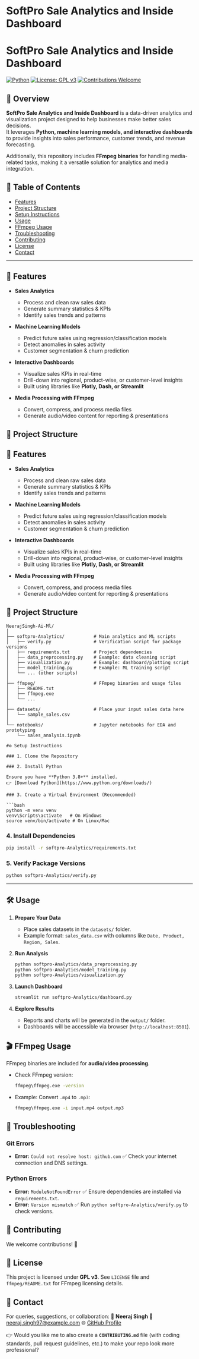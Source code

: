 # SoftPro Sale Analytics and Inside Dashboard

# SoftPro Sale Analytics and Inside Dashboard

[![Python](https://img.shields.io/badge/python-3.8%2B-blue)](https://www.python.org/downloads/)
[![License: GPL v3](https://img.shields.io/badge/License-GPLv3-green.svg)](./LICENSE)
[![Contributions Welcome](https://img.shields.io/badge/contributions-welcome-brightgreen.svg?style=flat)](#-contributing)

## 📌 Overview

**SoftPro Sale Analytics and Inside Dashboard** is a data-driven analytics and visualization project designed to help businesses make better sales decisions.  
It leverages **Python, machine learning models, and interactive dashboards** to provide insights into sales performance, customer trends, and revenue forecasting.

Additionally, this repository includes **FFmpeg binaries** for handling media-related tasks, making it a versatile solution for analytics and media integration.

## 📂 Table of Contents

- [Features](#-features)
- [Project Structure](#-project-structure)
- [Setup Instructions](#️-setup-instructions)
- [Usage](#-usage)
- [FFmpeg Usage](#-ffmpeg-usage)
- [Troubleshooting](#-troubleshooting)
- [Contributing](#-contributing)
- [License](#-license)
- [Contact](#-contact)

---

## 🚀 Features

- **Sales Analytics**
  - Process and clean raw sales data
  - Generate summary statistics & KPIs
  - Identify sales trends and patterns

- **Machine Learning Models**
  - Predict future sales using regression/classification models
  - Detect anomalies in sales activity
  - Customer segmentation & churn prediction

- **Interactive Dashboards**
  - Visualize sales KPIs in real-time
  - Drill-down into regional, product-wise, or customer-level insights
  - Built using libraries like **Plotly, Dash, or Streamlit**

- **Media Processing with FFmpeg**
  - Convert, compress, and process media files
  - Generate audio/video content for reporting & presentations

## 📁 Project Structure



## 🚀 Features

* **Sales Analytics**

  * Process and clean raw sales data
  * Generate summary statistics & KPIs
  * Identify sales trends and patterns

* **Machine Learning Models**

  * Predict future sales using regression/classification models
  * Detect anomalies in sales activity
  * Customer segmentation & churn prediction

* **Interactive Dashboards**

  * Visualize sales KPIs in real-time
  * Drill-down into regional, product-wise, or customer-level insights
  * Built using libraries like **Plotly, Dash, or Streamlit**

* **Media Processing with FFmpeg**

  * Convert, compress, and process media files
  * Generate audio/video content for reporting & presentations

## 📁 Project Structure

```
NeerajSingh-Ai-Ml/
│
├── softpro-Analytics/           # Main analytics and ML scripts
│   ├── verify.py                # Verification script for package versions
│   ├── requirements.txt         # Project dependencies
│   ├── data_preprocessing.py    # Example: data cleaning script
│   ├── visualization.py         # Example: dashboard/plotting script
│   ├── model_training.py        # Example: ML training script
│   └── ... (other scripts)
│
├── ffmpeg/                      # FFmpeg binaries and usage files
│   ├── README.txt
│   ├── ffmpeg.exe
│   └── ...
│
├── datasets/                    # Place your input sales data here
│   └── sample_sales.csv
│
└── notebooks/                   # Jupyter notebooks for EDA and prototyping
    └── sales_analysis.ipynb

#⚙️ Setup Instructions

### 1. Clone the Repository

### 2. Install Python

Ensure you have **Python 3.8+** installed.
👉 [Download Python](https://www.python.org/downloads/)

### 3. Create a Virtual Environment (Recommended)

```bash
python -m venv venv
venv\Scripts\activate   # On Windows
source venv/bin/activate # On Linux/Mac
```

### 4. Install Dependencies

```bash
pip install -r softpro-Analytics/requirements.txt
```

### 5. Verify Package Versions

```bash
python softpro-Analytics/verify.py
```

---

## 🛠️ Usage

1. **Prepare Your Data**

   * Place sales datasets in the `datasets/` folder.
   * Example format: `sales_data.csv` with columns like `Date, Product, Region, Sales`.

2. **Run Analysis**

   ```bash
   python softpro-Analytics/data_preprocessing.py
   python softpro-Analytics/model_training.py
   python softpro-Analytics/visualization.py
   ```

3. **Launch Dashboard**

   ```bash
   streamlit run softpro-Analytics/dashboard.py
   ```

4. **Explore Results**

   * Reports and charts will be generated in the `output/` folder.
   * Dashboards will be accessible via browser (`http://localhost:8501`).

## 🎬 FFmpeg Usage

FFmpeg binaries are included for **audio/video processing**.

* Check FFmpeg version:

  ```bash
  ffmpeg\ffmpeg.exe -version
  ```

* Example: Convert `.mp4` to `.mp3`:

  ```bash
  ffmpeg\ffmpeg.exe -i input.mp4 output.mp3
  ```
## 🐞 Troubleshooting

### Git Errors

* **Error:** `Could not resolve host: github.com`
  ✅ Check your internet connection and DNS settings.

### Python Errors

* **Error:** `ModuleNotFoundError`
  ✅ Ensure dependencies are installed via `requirements.txt`.
* **Error:** `Version mismatch`
  ✅ Run `python softpro-Analytics/verify.py` to check versions.

## 🤝 Contributing

We welcome contributions! 🎉

## 📜 License

This project is licensed under **GPL v3**.
See `LICENSE` file and `ffmpeg/README.txt` for FFmpeg licensing details.


## 📧 Contact
For queries, suggestions, or collaboration:
👤 **Neeraj Singh**
📩 [neeraj.singh97@example.com](mailto:neeraj.singh97@example.com)
🌐 [GitHub Profile](https://github.com/Neeraj-Singh97)


👉 Would you like me to also create a **`CONTRIBUTING.md`** file (with coding standards, pull request guidelines, etc.) to make your repo look more professional?

